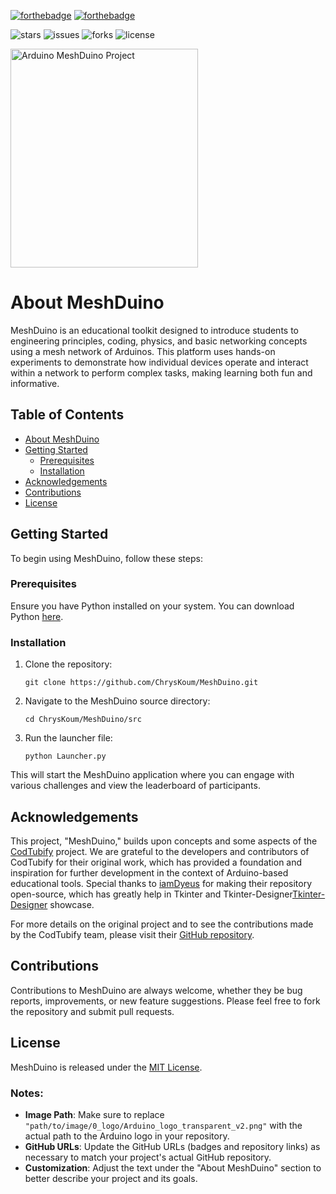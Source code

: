 [![forthebadge](https://forthebadge.com/images/badges/made-with-python.svg)](https://forthebadge.com)
[![forthebadge](https://forthebadge.com/images/badges/open-source.svg)](https://forthebadge.com)

![stars](https://badgen.net/github/stars/ChrysKoum/MeshDuino)
![issues](https://badgen.net/github/issues/ChrysKoum/MeshDuino)
![forks](https://badgen.net/github/forks/ChrysKoum/MeshDuino)
![license](https://badgen.net/github/license/ChrysKoum/MeshDuino)

<img height="350" width="300" alt="Arduino MeshDuino Project" src="https://github.com/ChrysKoum/MeshDuino/assets/104517252/62b5c931-d861-4512-8c5c-93090bfb3ba7.png">


# About MeshDuino

MeshDuino is an educational toolkit designed to introduce students to engineering principles, coding, physics, and basic networking concepts using a mesh network of Arduinos. This platform uses hands-on experiments to demonstrate how individual devices operate and interact within a network to perform complex tasks, making learning both fun and informative.

## Table of Contents
- [About MeshDuino](#about-meshduino)
- [Getting Started](#getting-started)
  - [Prerequisites](#prerequisites)
  - [Installation](#installation)
- [Acknowledgements](#acknowledgements)
- [Contributions](#contributions)
- [License](#license)

## Getting Started

To begin using MeshDuino, follow these steps:

### Prerequisites

Ensure you have Python installed on your system. You can download Python [here](https://www.python.org/downloads/).

### Installation

1. Clone the repository:
   ```
   git clone https://github.com/ChrysKoum/MeshDuino.git
   ```
2. Navigate to the MeshDuino source directory:
   ```
   cd ChrysKoum/MeshDuino/src
   ```
3. Run the launcher file:
   ```
   python Launcher.py
   ```

This will start the MeshDuino application where you can engage with various challenges and view the leaderboard of participants.

## Acknowledgements

This project, "MeshDuino," builds upon concepts and some aspects of the [CodTubify](https://github.com/iamDyeus/CodTubify) project. We are grateful to the developers and contributors of CodTubify for their original work, which has provided a foundation and inspiration for further development in the context of Arduino-based educational tools. Special thanks to [iamDyeus](https://github.com/iamDyeus) for making their repository open-source, which has greatly help in Tkinter and Tkinter-Designer[Tkinter-Designer](https://github.com/ParthJadhav/Tkinter-Designer) showcase.

For more details on the original project and to see the contributions made by the CodTubify team, please visit their [GitHub repository](https://github.com/iamDyeus/CodTubify).

## Contributions

Contributions to MeshDuino are always welcome, whether they be bug reports, improvements, or new feature suggestions. Please feel free to fork the repository and submit pull requests.

## License

MeshDuino is released under the [MIT License](https://opensource.org/licenses/MIT).

### Notes:
- **Image Path**: Make sure to replace `"path/to/image/0_logo/Arduino_logo_transparent_v2.png"` with the actual path to the Arduino logo in your repository.
- **GitHub URLs**: Update the GitHub URLs (badges and repository links) as necessary to match your project's actual GitHub repository.
- **Customization**: Adjust the text under the "About MeshDuino" section to better describe your project and its goals.
